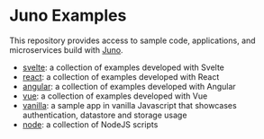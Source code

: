 # Juno Examples

This repository provides access to sample code, applications, and microservices build with [Juno](https://juno.build).

- [svelte](./svelte/README.md): a collection of examples developed with Svelte
- [react](./react/README.md): a collection of examples developed with React
- [angular](./angular/README.md): a collection of examples developed with Angular
- [vue](./vue/README.md): a collection of examples developed with Vue
- [vanilla](./vanilla): a sample app in vanilla Javascript that showcases authentication, datastore and storage usage
- [node](./node): a collection of NodeJS scripts